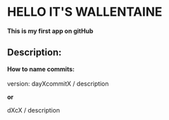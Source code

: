 <h1>HELLO IT'S WALLENTAINE</h1>
<b>This is my first app on gitHub</b>
<br/>
<h2>Description: </h2>
<b>How to name commits:</b>
<br/>
<br/>
<div>version: dayXcommitX / description</div>

<b>or</b>
<div>dXcX / description</div>
<br/>
